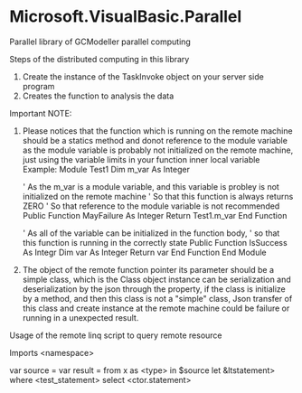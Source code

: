 # Microsoft.VisualBasic.Parallel
Parallel library of GCModeller parallel computing


Steps of the distributed computing in this library
1. Create the instance of the TaskInvoke object on your server side program
2. Creates the function to analysis the data

Important NOTE:
1. Please notices that the function which is running on the remote machine should be a statics method and donot reference to the module variable as the module variable is probably not initialized on the remote machine, just using the variable limits in your function inner local variable
Example:
Module Test1
	Dim m_var As Integer
    
    ' As the m_var is a module variable, and this variable is probley is not initialized on the remote machine
    ' So that this function is always returns ZERO
    ' So that reference to the module variable is not recommended
    Public Function MayFailure As Integer
        Return Test1.m_var
    End Function
    
    ' As all of the variable can be initialized in the function body, 
    ' so that this function is running in the correctly state
    Public Function IsSuccess As Integr
    	Dim var As Integer
        Return var
    End Function
End Module
2. The object of the remote function pointer its parameter should be a simple class, which is the Class object instance can be serialization and deserialization by the json through the property, if the class is initialize by a method, and then this class is not a "simple" class, Json transfer of this class and create instance at the remote machine could be failure or running in a unexpected result. 



Usage of the remote linq script to query remote resource

Imports &lt;namespace>

var source = 
var result = from x as &lt;type> in $source let &ltstatement> where &lt;test_statement> select &lt;ctor.statement>